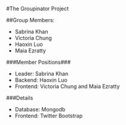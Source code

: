 #The Groupinator Project

##Group Members: 
- Sabrina Khan 
- Victoria Chung
- Haoxin Luo
- Maia Ezratty

###Member Positions###
- Leader: Sabrina Khan 
- Backend: Haoxin Luo
- Frontend: Victoria Chung and Maia Ezratty

###Details
- Database: Mongodb
- Frontend: Twitter Bootstrap 